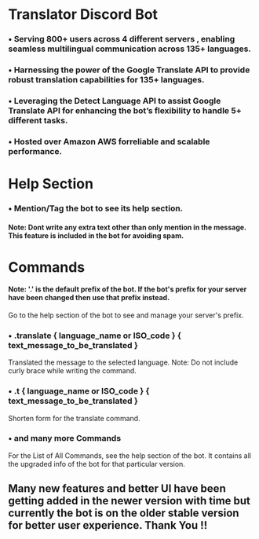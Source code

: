 # Translator Discord Bot
 
### • Serving 800+ users across 4 different servers , enabling seamless multilingual communication across 135+ languages.
### • Harnessing the power of the Google Translate API to provide robust translation capabilities for 135+ languages.
### • Leveraging the Detect Language API to assist Google Translate API for enhancing the bot’s flexibility to handle 5+ different tasks.
### • Hosted over Amazon AWS forreliable and scalable performance.

# Help Section

### • Mention/Tag the bot to see its help section. 
#### Note: Dont write any extra text other than only mention in the message. This feature is included in the bot for avoiding spam.

# Commands

#### Note: '.' is the default prefix of the bot. If the bot's prefix for your server have been changed then use that prefix instead.
Go to the help section of the bot to see and manage your server's prefix.

### • .translate { language_name or ISO_code } { text_message_to_be_translated }

Translated the message to the selected language. 
Note: Do not include curly brace while writing the command.

### • .t { language_name or ISO_code } { text_message_to_be_translated }

Shorten form for the translate command.

### • and many more Commands

For the List of All Commands, see the help section of the bot. It contains all the upgraded info of the bot for that particular version.

## 
## Many new features and better UI have been getting added in the newer version with time but currently the bot is on the older stable version for better user experience. Thank You !!
